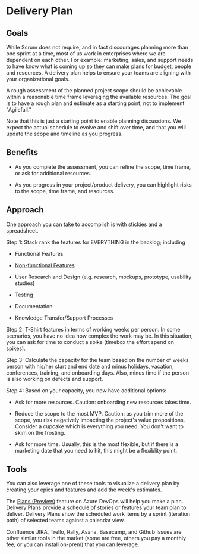 # Delivery Plan

## Goals

While Scrum does not require, and in fact discourages planning more than one sprint at a time, most of us work in enterprises where we are dependent on each other. For example: marketing, sales, and support needs to have know what is coming up so they can make plans for budget, people and resources. A delivery plan helps to ensure your teams are aligning with your organizational goals.

A rough assessment of the planned project scope should be achievable within a reasonable time frame leveraging the available resources. The goal is to have a rough plan and estimate as a starting point, not to implement "Agilefall."

Note that this is just a starting point to enable planning discussions. We expect the actual schedule to evolve and shift over time, and that you will update the scope and timeline as you progress.

## Benefits

- As you complete the assessment, you can refine the scope, time frame, or ask for additional resources.

- As you progress in your project/product delivery, you can highlight risks to the scope, time frame, and resources.

## Approach

One approach you can take to accomplish is with stickies and a spreadsheet.

Step 1: Stack rank the features for EVERYTHING in the backlog; including

- Functional Features

- [Non-functional Features](docs/TECH-LEADS-CHECKLIST.md)

- User Research and Design (e.g. research, mockups, prototype, usability studies)
- Testing
- Documentation
- Knowledge Transfer/Support Processes

Step 2: T-Shirt features in terms of working weeks per person. In some scenarios, you have no idea how complex the work may be. In this situation, you can ask for time to conduct a spike (timebox the effort spend on spikes).

Step 3: Calculate the capacity for the team based on the number of weeks person with his/her start and end date and minus holidays, vacation, conferences, training, and onboarding days. Also, minus time if the person is also working on defects and support.

Step 4: Based on your capacity, you now have additional options:

- Ask for more resources. Caution: onboarding new resources takes time.

- Reduce the scope to the most MVP.  Caution: as you trim more of the scope, you risk negatively impacting the project's value propositions. Consider a cupcake which is everything you need. You don't want to skim on the frosting.

- Ask for more time. Usually, this is the most flexible, but if there is a marketing date that you need to hit, this might be a flexiblity point.

## Tools

You can also leverage one of these tools to visualize a delivery plan by creating your epics and features and add the week's estimates.

The [Plans (Preview)](https://docs.microsoft.com/en-us/azure/devops/project/navigation/preview-features?view=azure-devops) feature on Azure DevOps will help you make a plan. Delivery Plans provide a schedule of stories or features your team plan to deliver. Delivery Plans show the scheduled work items by a sprint (iteration path) of selected teams against a calendar view.

Confluence JIRA, Trello, Rally, Asana, Basecamp, and Github Issues are other similar tools in the market (some are free, others you pay a monthly fee, or you can install on-prem) that you can leverage.
